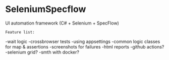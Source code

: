 # SeleniumSpecflow
UI automation framework (C# + Selenium + SpecFlow)

	Feature list:
-wait logic
-crossbrowser tests
-using appsettings
-common logic classes for map & assertions
-screenshots for failures
-html reports
-github actions?
-selenium grid?
-smth with docker?
